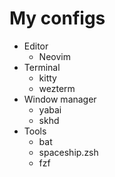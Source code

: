 # My configs

- Editor
    - Neovim
- Terminal
    - kitty
    - wezterm
- Window manager
    - yabai
    - skhd
- Tools
    - bat
    - spaceship.zsh
    - fzf
